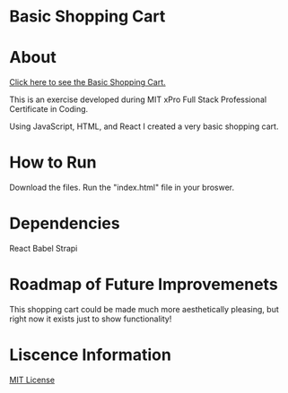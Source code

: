 # Basic Shopping Cart



# About

[Click here to see the Basic Shopping Cart.](https://rainakpuels.github.io/Basic-Shopping-Cart)

This is an exercise developed during MIT xPro Full Stack Professional Certificate in Coding.

Using JavaScript, HTML, and React I created a very basic shopping cart.
	
# How to Run
Download the files.
Run the "index.html" file in your broswer.

# Dependencies
React
Babel
Strapi

# Roadmap of Future Improvemenets
This shopping cart could be made much more aesthetically pleasing, but right now it exists just to show functionality! 

# Liscence Information 
[MIT License](https://github.com/rainakpuels/Basic-Shopping-Cart/blob/default/LICENSE)


